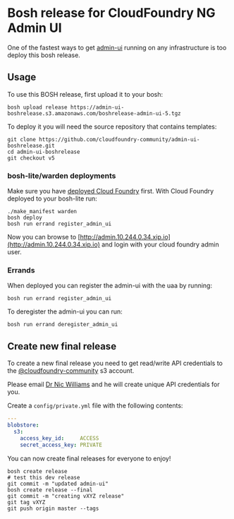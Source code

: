 Bosh release for CloudFoundry NG Admin UI
=========================================

One of the fastest ways to get [admin-ui](https://github.com/cloudfoundry-incubator/admin-ui) running on any infrastructure is too deploy this bosh release.

Usage
-----

To use this BOSH release, first upload it to your bosh:

```
bosh upload release https://admin-ui-boshrelease.s3.amazonaws.com/boshrelease-admin-ui-5.tgz
```

To deploy it you will need the source repository that contains templates:

```
git clone https://github.com/cloudfoundry-community/admin-ui-boshrelease.git
cd admin-ui-boshrelease
git checkout v5
```

### bosh-lite/warden deployments

Make sure you have [deployed Cloud Foundry](https://github.com/cloudfoundry/bosh-lite#deploy-cloud-foundry) first. With Cloud Foundry deployed to your bosh-lite run:

```
./make_manifest warden
bosh deploy
bosh run errand register_admin_ui
```

Now you can browse to [http://admin.10.244.0.34.xip.io](http://admin.10.244.0.34.xip.io) and login with your cloud foundry admin user.

### Errands
When deployed you can register the admin-ui with the uaa by running:
```
bosh run errand register_admin_ui
```

To deregister the admin-ui you can run:
```
bosh run errand deregister_admin_ui
```

Create new final release
------------------------

To create a new final release you need to get read/write API credentials to the [@cloudfoundry-community](https://github.com/cloudfoundry-community) s3 account.

Please email [Dr Nic Williams](mailto:&#x64;&#x72;&#x6E;&#x69;&#x63;&#x77;&#x69;&#x6C;&#x6C;&#x69;&#x61;&#x6D;&#x73;&#x40;&#x67;&#x6D;&#x61;&#x69;&#x6C;&#x2E;&#x63;&#x6F;&#x6D;) and he will create unique API credentials for you.

Create a `config/private.yml` file with the following contents:

```yaml
---
blobstore:
  s3:
    access_key_id:     ACCESS
    secret_access_key: PRIVATE
```

You can now create final releases for everyone to enjoy!

```
bosh create release
# test this dev release
git commit -m "updated admin-ui"
bosh create release --final
git commit -m "creating vXYZ release"
git tag vXYZ
git push origin master --tags
```
